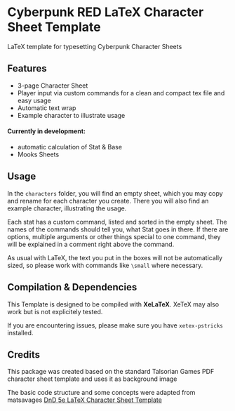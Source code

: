 # Cyberpunk RED LaTeX Character Sheet Template
LaTeX template for typesetting Cyberpunk Character Sheets

## Features
- 3-page Character Sheet
- Player input via custom commands for a clean and compact tex file and easy usage
- Automatic text wrap
- Example character to illustrate usage

#### Currently in development:
- automatic calculation of Stat & Base
- Mooks Sheets

## Usage
In the ```characters``` folder, you will find an empty sheet, which you may copy and rename for each character you create. There you will also find an example character, illustrating the usage.

Each stat has a custom command, listed and sorted in the empty sheet. The names of the commands should tell you, what Stat goes in there. If there are options, multiple arguments or other things special to one command, they will be explained in a comment right above the command.

As usual with LaTeX, the text you put in the boxes will not be automatically sized, so please work with commands like ```\small``` where necessary.

## Compilation & Dependencies
This Template is designed to be compiled with **XeLaTeX**. XeTeX may also work but is not explicitely tested.

If you are encountering issues, please make sure you have ```xetex-pstricks``` installed.

## Credits
This package was created based on the standard Talsorian Games PDF character sheet template and uses it as background image

The basic code structure and some concepts were adapted from matsavages [DnD 5e LaTeX Character Sheet Template](https://github.com/matsavage/DND-5e-LaTeX-Character-Sheet-Template)
